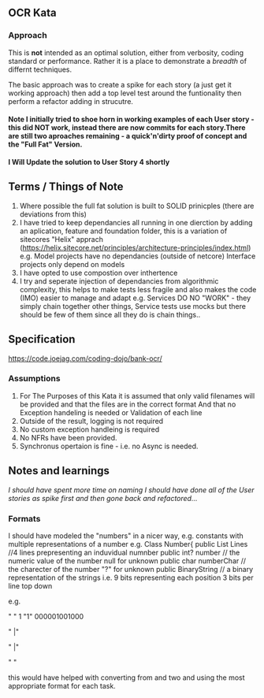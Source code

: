 ## OCR Kata

### Approach
This is **not** intended as an optimal solution, either from verbosity, coding standard or performance. Rather it is a place to demonstrate a *breadth* of differnt techniques.

The basic approach was to create a spike for each story (a just get it working approach) then add a top level test around the funtionality then perform a refactor adding in strucutre.

#### Note I initially tried to shoe horn in working examples of each User story - this did NOT work, instead there are now commits for each story.There are still two aproaches remaining - a quick'n'dirty proof of concept and the "Full Fat" Version.

**I Will Update the solution to User Story 4 shortly**

## Terms / Things of Note
1. Where possible the full fat solution is built to SOLID prinicples (there are deviations from this)
2. I have tried to keep dependancies all running in one dierction by adding an aplication, feature and foundation folder, this is a variation of sitecores "Helix" apprach (https://helix.sitecore.net/principles/architecture-principles/index.html) e.g. Model projects have no dependancies (outside of netcore) Interface projects only depend on models
3. I have opted to use compostion over inthertence 
4. I try and seperate injection of dependancies from algorithmic complexity, this helps to make tests less fragile and also makes the code (IMO) easier to manage and adapt e.g. Services DO NO "WORK" - they simply chain together other things, Service tests use mocks but there should be few of them since all they do is chain things..

## Specification
https://code.joejag.com/coding-dojo/bank-ocr/

### Assumptions
1. For The Purposes of this Kata it is assumed that only valid filenames will be provided and that the files are in the correct format And that no Exception handeling is needed or Validation of each line
2. Outside of the result, logging is not required
3. No custom exception handleing is required
4. No NFRs have been provided.
5. Synchronus opertaion is fine - i.e. no Async is needed.

## Notes and learnings
*I should have spent more time on naming*
*I should have done all of the User stories as spike first and then gone back and refactored...*

### Formats
I should have modeled the "numbers" in a nicer way, e.g. constants with multiple representations of a number 
e.g. 
Class Number{
    public List<string> Lines //4 lines prepresenting an induvidual numnber
    public int? number // the numeric value of the number null for unknown
    public char numberChar // the charecter of the number "?" for unknown
    public BinaryString // a binary representation of the strings i.e. 9 bits representing each position 3 bits per line top down
    
e.g. 

"   "   1   "1" 000001001000

"  |"

"  |"

"   "

this would have helped with converting from and two and using the most appropriate format for each task.
    
    
